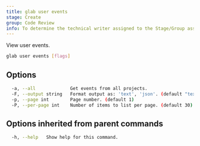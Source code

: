 ```yaml
---
title: glab user events
stage: Create
group: Code Review
info: To determine the technical writer assigned to the Stage/Group associated with this page, see https://about.gitlab.com/handbook/product/ux/technical-writing/#assignments
---
```


<!--
This documentation is auto generated by a script.
Please do not edit this file directly. Run `make gen-docs` instead.
-->

View user events.

```bash title="terminal"
glab user events [flags]
```

## Options

```bash title="terminal"
  -a, --all             Get events from all projects.
  -F, --output string   Format output as: 'text', 'json'. (default "text")
  -p, --page int        Page number. (default 1)
  -P, --per-page int    Number of items to list per page. (default 30)
```

## Options inherited from parent commands

```bash title="terminal"
  -h, --help   Show help for this command.
```
